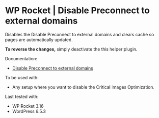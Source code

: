 # WP Rocket | Disable Preconnect to external domains

Disables the  Disable Preconnect to external domains and clears cache so pages are automatically updated.

**To reverse the changes,** simply deactivate the this helper plugin. 

Documentation:
* [Disable Preconnect to external domains](https://docs.wp-rocket.me/article/1869-preconnect-to-external-domains)

To be used with:
* Any setup where you want to disable the Critical Images Optimization.

Last tested with:
* WP Rocket 3.16
* WordPress 6.5.3



